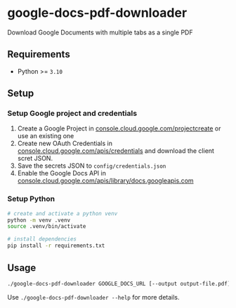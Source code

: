 # google-docs-pdf-downloader

Download Google Documents with multiple tabs as a single PDF

## Requirements

- Python >= `3.10`

## Setup

### Setup Google project and credentials

1. Create a Google Project in [console.cloud.google.com/projectcreate](https://console.cloud.google.com/projectcreate) or use an existing one
2. Create new OAuth Credentials in [console.cloud.google.com/apis/credentials](https://console.cloud.google.com/apis/credentials) and download the client scret JSON.
3. Save the secrets JSON to `config/credentials.json`
4. Enable the Google Docs API in [console.cloud.google.com/apis/library/docs.googleapis.com](https://console.cloud.google.com/apis/library/docs.googleapis.com)

### Setup Python

```bash
# create and activate a python venv
python -m venv .venv
source .venv/bin/activate

# install dependencies
pip install -r requirements.txt
```

## Usage

```bash
./google-docs-pdf-downloader GOOGLE_DOCS_URL [--output output-file.pdf]
```

Use `./google-docs-pdf-downloader --help` for more details.
